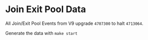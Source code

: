 # Join Exit Pool Data

All Join/Exit Pool Events from V9 upgrade `4707300` to halt `4713064`.

Generate the data with `make start`